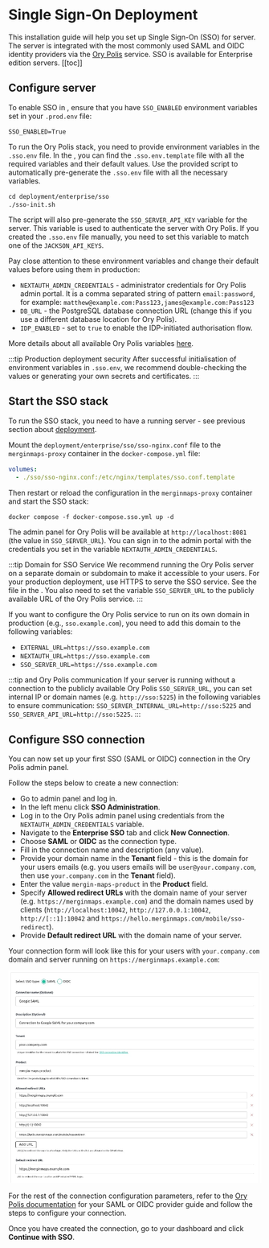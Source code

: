 # Single Sign-On Deployment

This installation guide will help you set up Single Sign-On (SSO) for <MainPlatformName /> server. The <MainPlatformName /> server is integrated with the most commonly used SAML and OIDC identity providers via the [Ory Polis](https://www.ory.sh/docs/polis) service.
SSO is available for Enterprise edition servers.
[[toc]]

## Configure server

To enable SSO in <MainPlatformName />, ensure that you have `SSO_ENABLED` environment variables set in your `.prod.env` file:

```shell
SSO_ENABLED=True
```

To run the Ory Polis stack, you need to provide environment variables in the `.sso.env` file. In the <GitHubRepo id="MerginMaps/server/blob/master/deployment/enterprise" desc="deployment folder for the enterprise edition" />, you can find the `.sso.env.template` file with all the required variables and their default values. Use the provided script to automatically pre-generate the `.sso.env` file with all the necessary variables.

```shell
cd deployment/enterprise/sso
./sso-init.sh
```

The script will also pre-generate the `SSO_SERVER_API_KEY` variable for the <MainPlatformName /> server. This variable is used to authenticate the <MainPlatformName /> server with Ory Polis. If you created the `.sso.env` file manually, you need to set this variable to match one of the `JACKSON_API_KEYS`.

Pay close attention to these environment variables and change their default values before using them in production:

* `NEXTAUTH_ADMIN_CREDENTIALS` - administrator credentials for Ory Polis admin portal. It is a comma separated string of pattern `email:password`, for example: `matthew@example.com:Pass123,james@example.com:Pass123`
* `DB_URL` - the PostgreSQL database connection URL (change this if you use a different database location for Ory Polis).
* `IDP_ENABLED` - set to `true` to enable the IDP-initiated authorisation flow.

More details about all available Ory Polis variables [here](https://www.ory.sh/docs/polis/deploy/env-variables).

:::tip Production deployment security
After successful initialisation of environment variables in `.sso.env`, we recommend double-checking the values or generating your own secrets and certificates.
:::

## Start the SSO stack

To run the SSO stack, you need to have a running <MainPlatformName /> server - see previous section about [deployment](../install/index.md). 

Mount the `deployment/enterprise/sso/sso-nginx.conf` file to the `merginmaps-proxy` container in the `docker-compose.yml` file:

```yaml
volumes:
  - ./sso/sso-nginx.conf:/etc/nginx/templates/sso.conf.template
```

Then restart or reload the configuration in the `merginmaps-proxy` container and start the SSO stack:

```shell
docker compose -f docker-compose.sso.yml up -d
```

The admin panel for Ory Polis will be available at `http://localhost:8081` (the value in `SSO_SERVER_URL`). You can sign in to the admin portal with the credentials you set in the variable `NEXTAUTH_ADMIN_CREDENTIALS`.

:::tip Domain for SSO Service 
We recommend running the Ory Polis server on a separate domain or subdomain to make it accessible to your users. For your production deployment, use HTTPS to serve the SSO service. See the <GitHubRepo id="/MerginMaps/server/blob/master/deployment/enterprise/ssl-sso-proxy.conf" /> file in the <GitHubRepo id="MerginMaps/server/blob/master/deployment/" desc="deployment folder" />. You also need to set the variable `SSO_SERVER_URL` to the publicly available URL of the Ory Polis service.
:::

If you want to configure the Ory Polis service to run on its own domain in production (e.g., `sso.example.com`), you need to add this domain to the following variables:

* `EXTERNAL_URL=https://sso.example.com`
* `NEXTAUTH_URL=https://sso.example.com`
* `SSO_SERVER_URL=https://sso.example.com`

:::tip <MainPlatformName /> and Ory Polis communication
If your <MainPlatformName /> server is running without a connection to the publicly available Ory Polis `SSO_SERVER_URL`, you can set internal IP or domain names (e.g. `http://sso:5225`) in the following variables to ensure communication: `SSO_SERVER_INTERNAL_URL=http://sso:5225` and `SSO_SERVER_API_URL=http://sso:5225`.
:::

## Configure SSO connection

You can now set up your first SSO (SAML or OIDC) connection in the Ory Polis admin panel.

Follow the steps below to create a new connection:

* Go to <MainPlatformName /> admin panel and log in.
* In the left menu click **SSO Administration**.
* Log in to the Ory Polis admin panel using credentials from the `NEXTAUTH_ADMIN_CREDENTIALS` variable.
* Navigate to the **Enterprise SSO** tab and click **New Connection**.
* Choose **SAML** or **OIDC** as the connection type.
* Fill in the connection name and description (any value).
* Provide your domain name in the **Tenant** field - this is the domain for your users emails (e.g. you users emails will be `user@your.company.com`, then use `your.company.com` in the **Tenant** field).
* Enter the value `mergin-maps-product` in the **Product** field.
* Specify **Allowed redirect URLs** with the domain name of your <MainPlatformName /> server (e.g. `https://merginmaps.example.com`) and the domain names used by <MainPlatformName /> clients (`http://localhost:10042`, `http://127.0.0.1:10042`, `http://[::1]:10042` and `https://hello.merginmaps.com/mobile/sso-redirect`).
* Provide **Default redirect URL** with the domain name of your <MainPlatformName /> server.

Your connection form will look like this for your users with `your.company.com` domain and <MainPlatformName /> server running on `https://merginmaps.example.com`:

![SSO connection setup](./ory-polis-new-connection.jpg "SSO connection setup")

For the rest of the connection configuration parameters, refer to the [Ory Polis documentation](https://www.ory.sh/docs/polis/sso-providers/) for your SAML or OIDC provider guide and follow the steps to configure your connection.

Once you have created the connection, go to your <MainPlatformName /> dashboard and click **Continue with SSO**.